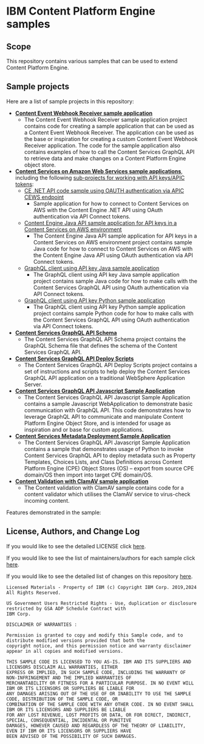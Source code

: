 # IBM Content Platform Engine samples

## Scope

This repository contains various samples that can be used to extend Content Platform Engine.

## Sample projects
Here are a list of sample projects in this repository:
  - [**Content Event Webhook Receiver sample application**](ContentEventWebhookReceiver)
    - The Content Event Webhook Receiver sample application project contains code for creating a sample application that can be used as a Content Event Webhook Receiver. The application can be used as the base or inspiration for creating a custom Content Event Webhook Receiver application. The code for the sample application also contains examples of how to call the Content Services GraphQL API to retrieve data and make changes on a Content Platform Engine object store.
  - [**Content Services on Amazon Web Services sample applications**](CSAWS), including the following
  [sub-projects for working with API keys/APIC tokens](CSAWS/API-key):
    - [CE .NET API code sample using OAUTH authentication via APIC CEWS endpoint](CSAWS/API-key/CE-dotNET-API-key)
      - Sample application for how to connect to Content Services on AWS with the Content Engine .NET API using OAuth authentication via API Connect tokens.
    - [Content Engine Java API sample application for API keys in a Content Services on AWS environment](CSAWS/API-key/cejavaapikey)
      - The Content Engine Java API sample application for API keys in a Content Services on AWS environment project contains sample Java code for how to connect to Content Services on AWS with the Content Engine Java API using OAuth authentication via API Connect tokens.
    - [GraphQL client using API key Java sample application](CSAWS/API-key/CS-GraphQL-API-key-Java)
      - The GraphQL client using API key Java sample application project contains sample Java code for how to make calls with the Content Services GraphQL API using OAuth authentication via API Connect tokens.
    - [GraphQL client using API key Python sample application](CSAWS/API-key/CS-GraphQL-API-key-Python)
      - The GraphQL client using API key Python sample application project contains sample Python code for how to make calls with the Content Services GraphQL API using OAuth authentication via API Connect tokens.
  - [**Content Services GraphQL API Schema**](CS-GraphQL-Schema)
      - The Content Services GraphQL API Schema project contains the GraphQL Schema file that defines the schema of the Content Services GraphQL API.
  - [**Content Services GraphQL API Deploy Scripts**](CSGraphQLAPIDeployScripts/websphere)
    - The Content Services GraphQL API Deploy Scripts project contains a set of instructions and scripts to help deploy the Content Services GraphQL API application on a traditional WebSphere Application Server.
  - [**Content Services GraphQL API Javascript Sample Application**](CS-GraphQL-javascript-samples)
    - The Content Services GraphQL API Javascript Sample Application contains a sample Javascript WebApplication to demonstrate basic communication with GraphQL API. This code demonstrates how to leverage GraphQL API to communicate and manipulate Content Platform Engine Object Store, and is intended for usage as inspiration and or base for custom applications.
  - [**Content Services Metadata Deployment Sample Application**](CS-MetadataDeployment)
    - The Content Services GraphQL API Javascript Sample Application contains a sample that demonstrates usage of Python to invoke Content Services GraphQL API to deploy metadata such as Property Templates, Choices Lists, and Class Definitions across Content Platform Engine (CPE) Object Stores (OS) – export from source CPE domain/OS then import into target CPE domain/OS.
  - [**Content Validation with ClamAV sample application**](ClamAVContentValidator)
    - The Content validation with ClamAV sample contains code for a content validator which utilises the ClamAV service to virus-check incoming content.
    
Features demonstrated in the sample:

## License, Authors, and Change Log

If you would like to see the detailed LICENSE click [here](LICENSE).

If you would like to see the list of maintainers/authors for each sample click [here](MAINTAINERS.md).

If you would like to see the detailed list of changes on this repository [here](CHANGELOG.md).

```text
Licensed Materials - Property of IBM (c) Copyright IBM Corp. 2019,2024 All Rights Reserved.

US Government Users Restricted Rights - Use, duplication or disclosure restricted by GSA ADP Schedule Contract with
IBM Corp.

DISCLAIMER OF WARRANTIES :

Permission is granted to copy and modify this Sample code, and to distribute modified versions provided that both the
copyright notice, and this permission notice and warranty disclaimer appear in all copies and modified versions.

THIS SAMPLE CODE IS LICENSED TO YOU AS-IS. IBM AND ITS SUPPLIERS AND LICENSORS DISCLAIM ALL WARRANTIES, EITHER
EXPRESS OR IMPLIED, IN SUCH SAMPLE CODE, INCLUDING THE WARRANTY OF NON-INFRINGEMENT AND THE IMPLIED WARRANTIES OF
MERCHANTABILITY OR FITNESS FOR A PARTICULAR PURPOSE. IN NO EVENT WILL IBM OR ITS LICENSORS OR SUPPLIERS BE LIABLE FOR
ANY DAMAGES ARISING OUT OF THE USE OF OR INABILITY TO USE THE SAMPLE CODE, DISTRIBUTION OF THE SAMPLE CODE, OR
COMBINATION OF THE SAMPLE CODE WITH ANY OTHER CODE. IN NO EVENT SHALL IBM OR ITS LICENSORS AND SUPPLIERS BE LIABLE
FOR ANY LOST REVENUE, LOST PROFITS OR DATA, OR FOR DIRECT, INDIRECT, SPECIAL, CONSEQUENTIAL, INCIDENTAL OR PUNITIVE
DAMAGES, HOWEVER CAUSED AND REGARDLESS OF THE THEORY OF LIABILITY, EVEN IF IBM OR ITS LICENSORS OR SUPPLIERS HAVE
BEEN ADVISED OF THE POSSIBILITY OF SUCH DAMAGES.
```
